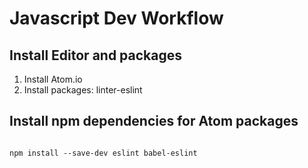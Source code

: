 # Javascript Dev Workflow
## Install Editor and packages
1. Install Atom.io
2. Install packages: linter-eslint

## Install npm dependencies for Atom packages
```

npm install --save-dev eslint babel-eslint
```
